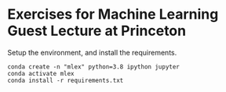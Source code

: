 # Exercises for Machine Learning Guest Lecture at Princeton

Setup the environment, and install the requirements.
```
conda create -n "mlex" python=3.8 ipython jupyter
conda activate mlex
conda install -r requirements.txt
```
